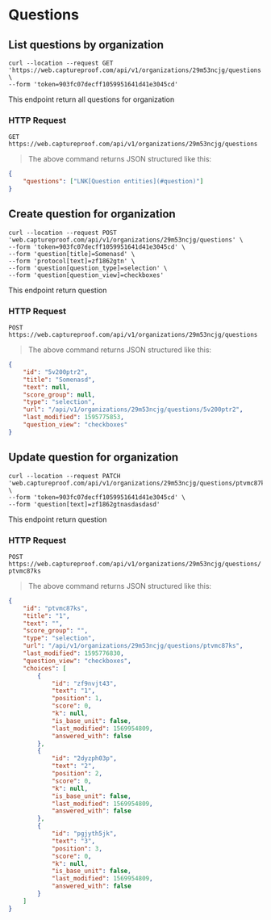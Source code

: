 # Questions

## List questions by organization

```shell
curl --location --request GET 'https://web.captureproof.com/api/v1/organizations/29m53ncjg/questions' \
--form 'token=903fc07decff1059951641d41e3045cd'
```

This endpoint return all questions for organization

### HTTP Request

`GET https://web.captureproof.com/api/v1/organizations/29m53ncjg/questions`

> The above command returns JSON structured like this:

```json
{
    "questions": ["LNK[Question entities](#question)"]
}
```

## Create question for organization

```shell
curl --location --request POST 'web.captureproof.com/api/v1/organizations/29m53ncjg/questions' \
--form 'token=903fc07decff1059951641d41e3045cd' \
--form 'question[title]=Somenasd' \
--form 'protocol[text]=zf1862gtn' \
--form 'question[question_type]=selection' \
--form 'question[question_view]=checkboxes'
```

This endpoint return question

### HTTP Request

`POST https://web.captureproof.com/api/v1/organizations/29m53ncjg/questions`

> The above command returns JSON structured like this:

```json
{
    "id": "5v200ptr2",
    "title": "Somenasd",
    "text": null,
    "score_group": null,
    "type": "selection",
    "url": "/api/v1/organizations/29m53ncjg/questions/5v200ptr2",
    "last_modified": 1595775853,
    "question_view": "checkboxes"
}
```

## Update question for organization

```shell
curl --location --request PATCH 'web.captureproof.com/api/v1/organizations/29m53ncjg/questions/ptvmc87ks' \
--form 'token=903fc07decff1059951641d41e3045cd' \
--form 'question[text]=zf1862gtnasdasdasd'
```

This endpoint return question

### HTTP Request

`POST https://web.captureproof.com/api/v1/organizations/29m53ncjg/questions/ptvmc87ks`

> The above command returns JSON structured like this:

```json
{
    "id": "ptvmc87ks",
    "title": "1",
    "text": "",
    "score_group": "",
    "type": "selection",
    "url": "/api/v1/organizations/29m53ncjg/questions/ptvmc87ks",
    "last_modified": 1595776830,
    "question_view": "checkboxes",
    "choices": [
        {
            "id": "zf9nvjt43",
            "text": "1",
            "position": 1,
            "score": 0,
            "k": null,
            "is_base_unit": false,
            "last_modified": 1569954809,
            "answered_with": false
        },
        {
            "id": "2dyzph03p",
            "text": "2",
            "position": 2,
            "score": 0,
            "k": null,
            "is_base_unit": false,
            "last_modified": 1569954809,
            "answered_with": false
        },
        {
            "id": "pgjyth5jk",
            "text": "3",
            "position": 3,
            "score": 0,
            "k": null,
            "is_base_unit": false,
            "last_modified": 1569954809,
            "answered_with": false
        }
    ]
}
```
